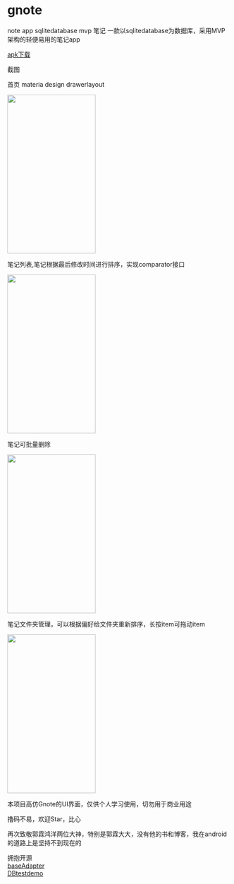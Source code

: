# gnote
note app sqlitedatabase mvp 笔记 一款以sqlitedatabase为数据库，采用MVP架构的轻便易用的笔记app  
  
<a  href ="https://github.com/sanlisanlisanli/gnote/tree/master/apk">apk下载</a>
  
截图  
  
首页 materia design drawerlayout  
  
<img src="https://github.com/sanlisanlisanli/gnote/blob/master/screenshots/Screenshot_20180928-033003.jpg" width="200" height="360">  
  
笔记列表,笔记根据最后修改时间进行排序，实现comparator接口  
  
<img src="https://github.com/sanlisanlisanli/gnote/blob/master/screenshots/Screenshot_20180928-032830.jpg" width="200" height="360">  
  
笔记可批量删除  
  
<img src="https://github.com/sanlisanlisanli/gnote/blob/master/screenshots/Screenshot_20180928-033017.jpg" width="200" height="360">  
  
笔记文件夹管理，可以根据偏好给文件夹重新排序，长按item可拖动item  
  
<img src="https://github.com/sanlisanlisanli/gnote/blob/master/screenshots/%E6%89%8B%E6%8C%87%E5%9B%BE.jpg" width="200" height="360">  
   
   
本项目高仿Gnote的UI界面，仅供个人学习使用，切勿用于商业用途  


撸码不易，欢迎Star，比心

再次致敬郭霖鸿洋两位大神，特别是郭霖大大，没有他的书和博客，我在android的道路上是坚持不到现在的  
  
拥抱开源  
<a href="https://github.com/hongyangAndroid/baseAdapter">baseAdapter</a>  
<a href="https://github.com/Chris1125/DBTestDemo">DBtestdemo</a>



